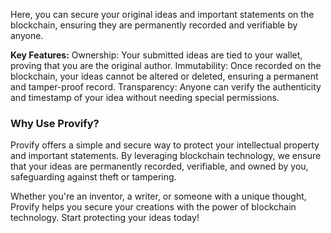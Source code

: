 Here, you can secure your original ideas and important statements on the blockchain, ensuring they are permanently recorded and verifiable by anyone.

**Key Features:**
Ownership: Your submitted ideas are tied to your wallet, proving that you are the original author.
Immutability: Once recorded on the blockchain, your ideas cannot be altered or deleted, ensuring a permanent and tamper-proof record.
Transparency: Anyone can verify the authenticity and timestamp of your idea without needing special permissions.

### Why Use Provify?
Provify offers a simple and secure way to protect your intellectual property and important statements. By leveraging blockchain technology, we ensure that your ideas are permanently recorded, verifiable, and owned by you, safeguarding against theft or tampering.

Whether you're an inventor, a writer, or someone with a unique thought, Provify helps you secure your creations with the power of blockchain technology. Start protecting your ideas today!